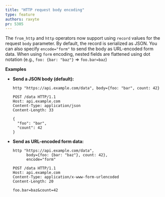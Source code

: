 ```yaml
---
title: "HTTP request body encoding"
type: feature
authors: raxyte
pr: 5305
---
```


The `from_http` and `http` operators now support using `record` values for the
request `body` parameter. By default, the record is serialized as JSON. You can
also specify `encode="form"` to send the body as URL-encoded form data. When
using `form` encoding, nested fields are flattened using dot notation (e.g.,
`foo: {bar: "baz"}` => `foo.bar=baz`)

**Examples**

- **Send a JSON body (default):**  
  ```tql
  http "https://api.example.com/data", body={foo: "bar", count: 42}
  ```

  ```http
  POST /data HTTP/1.1
  Host: api.example.com
  Content-Type: application/json
  Content-Length: 33

  {
    "foo": "bar",
    "count": 42
  }
  ```

- **Send as URL-encoded form data:**  
  ```tql
  http "https://api.example.com/data",
        body={foo: {bar: "baz"}, count: 42},
        encode="form"
  ```

  ```http
  POST /data HTTP/1.1
  Host: api.example.com
  Content-Type: application/x-www-form-urlencoded
  Content-Length: 20

  foo.bar=baz&count=42
  ```
